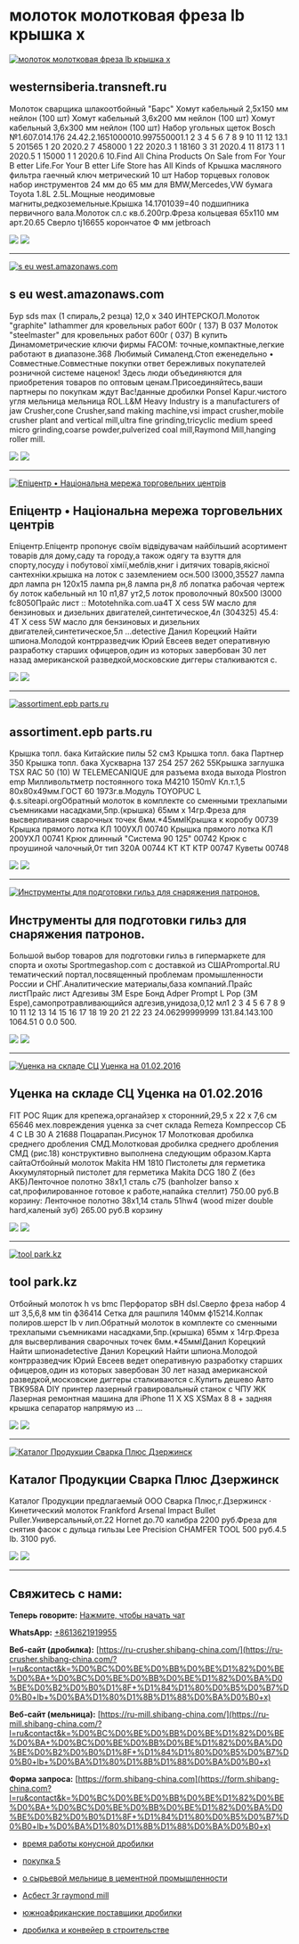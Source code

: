 # молоток молотковая фреза lb крышка x

<a href="https://swt.shibang-china.com/?l=ru&img&k=%D0%BC%D0%BE%D0%BB%D0%BE%D1%82%D0%BE%D0%BA+%D0%BC%D0%BE%D0%BB%D0%BE%D1%82%D0%BA%D0%BE%D0%B2%D0%B0%D1%8F+%D1%84%D1%80%D0%B5%D0%B7%D0%B0+lb+%D0%BA%D1%80%D1%8B%D1%88%D0%BA%D0%B0+x" target="_blank">![молоток молотковая фреза lb крышка x](http://static.shibang-china.com/all-800x300/643.jpg)</a>

## westernsiberia.transneft.ru
Молоток сварщика шлакоотбойный &quot;Барс&quot; Хомут кабельный 2,5х150 мм нейлон (100 шт) Хомут кабельный 3,6х200 мм нейлон (100 шт) Хомут кабельный 3,6х300 мм нейлон (100 шт) Набор угольных щеток Bosch №1.607.014.176 24.42.2.1651000010.997550001.1 2 3 4 5 6 7 8 9 10 11 12 13.1 5 201565 1 20 2020.2 7 458000 1 22 2020.3 1 18160 3 31 2020.4 11 8173 1 1 2020.5 1 15000 1 1 2020.6 10.Find All China Products On Sale from For Your B etter Life.For Your B etter Life Store has All Kinds of Крышка масляного фильтра гаечный ключ метрический 10 шт Набор торцевых головок набор инструментов 24 мм до 65 мм для BMW,Mercedes,VW бумага Toyota 1.8L 2.5L.Мощные неодимовые магниты,редкоземельные.Крышка 14.1701039=40 подшипника первичного вала.Молоток сл.с кв.б.200гр.Фреза кольцевая 65х110 мм арт.20.65 Сверло tj16655 корончатое Ф мм jetbroach


<a href="https://whatsapp.shibangsoft.com/WhatsApp.php" target="_blank" title="WhatsApp">![](http://static.shibang-china.com/icon/whatsapp.png)</a> <a href="https://swt.shibang-china.com/?l=ru&icon&k=%D0%BC%D0%BE%D0%BB%D0%BE%D1%82%D0%BE%D0%BA+%D0%BC%D0%BE%D0%BB%D0%BE%D1%82%D0%BA%D0%BE%D0%B2%D0%B0%D1%8F+%D1%84%D1%80%D0%B5%D0%B7%D0%B0+lb+%D0%BA%D1%80%D1%8B%D1%88%D0%BA%D0%B0+x" target="_blank">![](http://static.shibang-china.com/icon/chat-ru.png)</a>

---

<a href="https://swt.shibang-china.com/?l=ru&img&k=%D0%BC%D0%BE%D0%BB%D0%BE%D1%82%D0%BE%D0%BA+%D0%BC%D0%BE%D0%BB%D0%BE%D1%82%D0%BA%D0%BE%D0%B2%D0%B0%D1%8F+%D1%84%D1%80%D0%B5%D0%B7%D0%B0+lb+%D0%BA%D1%80%D1%8B%D1%88%D0%BA%D0%B0+x" target="_blank">![s eu west.amazonaws.com](http://static.shibang-china.com/all-800x300/1458.jpg)</a>

## s eu west.amazonaws.com
Бур sds max (1 спираль,2 резца) 12,0 x 340 ИНТЕРСКОЛ.Молоток &quot;graphite&quot; lathammer для кровельных работ 600г ( 137) В 037 Молоток &quot;steelmaster&quot; для кровельных работ 600г ( 037) В купить Динамометрические ключи фирмы FACOM: точные,компактные,легкие работают в диапазоне.368 Любимый Сималенд.Стоп еженедельно • Совместные.Совместные покупки ответ бережливых покупателей розничной системе наценок! Здесь люди объединяются для приобретения товаров по оптовым ценам.Присоединяйтесь,ваши партнеры по покупкам ждут Вас!данные дробилки Ponsel Kapur.чистого угля мельница мельница ROL.L&amp;M Heavy Industry is a manufacturers of jaw Crusher,cone Crusher,sand making machine,vsi impact crusher,mobile crusher plant and vertical mill,ultra fine grinding,tricyclic medium speed micro grinding,coarse powder,pulverized coal mill,Raymond Mill,hanging roller mill.


<a href="https://whatsapp.shibangsoft.com/WhatsApp.php" target="_blank" title="WhatsApp">![](http://static.shibang-china.com/icon/whatsapp.png)</a> <a href="https://swt.shibang-china.com/?l=ru&icon&k=%D0%BC%D0%BE%D0%BB%D0%BE%D1%82%D0%BE%D0%BA+%D0%BC%D0%BE%D0%BB%D0%BE%D1%82%D0%BA%D0%BE%D0%B2%D0%B0%D1%8F+%D1%84%D1%80%D0%B5%D0%B7%D0%B0+lb+%D0%BA%D1%80%D1%8B%D1%88%D0%BA%D0%B0+x" target="_blank">![](http://static.shibang-china.com/icon/chat-ru.png)</a>

---

<a href="https://swt.shibang-china.com/?l=ru&img&k=%D0%BC%D0%BE%D0%BB%D0%BE%D1%82%D0%BE%D0%BA+%D0%BC%D0%BE%D0%BB%D0%BE%D1%82%D0%BA%D0%BE%D0%B2%D0%B0%D1%8F+%D1%84%D1%80%D0%B5%D0%B7%D0%B0+lb+%D0%BA%D1%80%D1%8B%D1%88%D0%BA%D0%B0+x" target="_blank">![Епіцентр • Національна мережа торговельних центрів](http://static.shibang-china.com/all-800x300/450.jpg)</a>

## Епіцентр • Національна мережа торговельних центрів
Епіцентр.Епіцентр пропонує своїм відвідувачам найбільший асортимент товарів для дому,саду та городу,а також одягу та взуття для спорту,посуду і побутової хімії,меблів,книг і дитячих товарів,якісної сантехніки.крышка на лоток с заземлением осн.500 l3000,35527 лампа дрл лампа рн 120х15 лампа рн,8 лампа рн,8 лб лопатка рабочая чертеж бу лоток кабельный нл 10 п1,87 ут2,5 лоток проволочный 80x500 l3000 fc8050Прайс лист :: Mototehnika.com.ua4T X cess 5W масло для бензиновых и дизельних двигателей,синтетическое,4л (304325) 45.4: 4T X cess 5W масло для бензиновых и дизельних двигателей,синтетическое,5л …detective Данил Корецкий Найти шпиона.Молодой контрразведчик Юрий Евсеев ведет оперативную разработку старших офицеров,один из которых завербован 30 лет назад американской разведкой,московские диггеры сталкиваются с.


<a href="https://whatsapp.shibangsoft.com/WhatsApp.php" target="_blank" title="WhatsApp">![](http://static.shibang-china.com/icon/whatsapp.png)</a> <a href="https://swt.shibang-china.com/?l=ru&icon&k=%D0%BC%D0%BE%D0%BB%D0%BE%D1%82%D0%BE%D0%BA+%D0%BC%D0%BE%D0%BB%D0%BE%D1%82%D0%BA%D0%BE%D0%B2%D0%B0%D1%8F+%D1%84%D1%80%D0%B5%D0%B7%D0%B0+lb+%D0%BA%D1%80%D1%8B%D1%88%D0%BA%D0%B0+x" target="_blank">![](http://static.shibang-china.com/icon/chat-ru.png)</a>

---

<a href="https://swt.shibang-china.com/?l=ru&img&k=%D0%BC%D0%BE%D0%BB%D0%BE%D1%82%D0%BE%D0%BA+%D0%BC%D0%BE%D0%BB%D0%BE%D1%82%D0%BA%D0%BE%D0%B2%D0%B0%D1%8F+%D1%84%D1%80%D0%B5%D0%B7%D0%B0+lb+%D0%BA%D1%80%D1%8B%D1%88%D0%BA%D0%B0+x" target="_blank">![assortiment.epb parts.ru](http://static.shibang-china.com/all-800x300/570.jpg)</a>

## assortiment.epb parts.ru
Крышка топл. бака Китайские пилы 52 см3 Крышка топл. бака Партнер 350 Крышка топл. бака Хускварна 137 254 257 262 55Крышка заглушка TSX RAC 50 (10) W TELEMECANIQUE для разъема входа выхода Plostron emp Милливольтметр постоянного тока М4210 150mV Кл.т.1,5 80х80х49мм.ГОСТ 60 1973г.в.Модуль TOYOPUC L ф.s.siteapi.orgОбратный молоток в комплекте со сменными трехлапыми съемниками насадками,5пр.(крышка) 65мм х 14гр.Фреза для высверливания сварочных точек 6мм.*45ммlКрышка к коробу 00739 Крышка прямого лотка КЛ 100УХЛ 00740 Крышка прямого лотка КЛ 200УХЛ 00741 Крюк длинный &quot;Система 90 125&quot; 00742 Крюк с проушиной чалочный,0т тип 320А 00744 КТ КТ КТР 00747 Куветы 00748


<a href="https://whatsapp.shibangsoft.com/WhatsApp.php" target="_blank" title="WhatsApp">![](http://static.shibang-china.com/icon/whatsapp.png)</a> <a href="https://swt.shibang-china.com/?l=ru&icon&k=%D0%BC%D0%BE%D0%BB%D0%BE%D1%82%D0%BE%D0%BA+%D0%BC%D0%BE%D0%BB%D0%BE%D1%82%D0%BA%D0%BE%D0%B2%D0%B0%D1%8F+%D1%84%D1%80%D0%B5%D0%B7%D0%B0+lb+%D0%BA%D1%80%D1%8B%D1%88%D0%BA%D0%B0+x" target="_blank">![](http://static.shibang-china.com/icon/chat-ru.png)</a>

---

<a href="https://swt.shibang-china.com/?l=ru&img&k=%D0%BC%D0%BE%D0%BB%D0%BE%D1%82%D0%BE%D0%BA+%D0%BC%D0%BE%D0%BB%D0%BE%D1%82%D0%BA%D0%BE%D0%B2%D0%B0%D1%8F+%D1%84%D1%80%D0%B5%D0%B7%D0%B0+lb+%D0%BA%D1%80%D1%8B%D1%88%D0%BA%D0%B0+x" target="_blank">![Инструменты для подготовки гильз для снаряжения патронов.](http://static.shibang-china.com/all-800x300/832.jpg)</a>

## Инструменты для подготовки гильз для снаряжения патронов.
Большой выбор товаров для подготовки гильз в гипермаркете для спорта и охоты Sportmegashop.com с доставкой из СШАPromportal.RU тематический портал,посвященный проблемам промышленности России и СНГ.Аналитические материалы,база компаний.Прайс листПрайс лист Адгезивы 3M Espe Бонд Adper Prompt L Pop (3M Espe),самопротравливающийся адгезив,унидоза,0,12 мл1 2 3 4 5 6 7 8 9 10 11 12 13 14 15 16 17 18 19 20 21 22 23 24.06299999999 131.84.143.100 1064.51 0 0.0 500.


<a href="https://whatsapp.shibangsoft.com/WhatsApp.php" target="_blank" title="WhatsApp">![](http://static.shibang-china.com/icon/whatsapp.png)</a> <a href="https://swt.shibang-china.com/?l=ru&icon&k=%D0%BC%D0%BE%D0%BB%D0%BE%D1%82%D0%BE%D0%BA+%D0%BC%D0%BE%D0%BB%D0%BE%D1%82%D0%BA%D0%BE%D0%B2%D0%B0%D1%8F+%D1%84%D1%80%D0%B5%D0%B7%D0%B0+lb+%D0%BA%D1%80%D1%8B%D1%88%D0%BA%D0%B0+x" target="_blank">![](http://static.shibang-china.com/icon/chat-ru.png)</a>

---

<a href="https://swt.shibang-china.com/?l=ru&img&k=%D0%BC%D0%BE%D0%BB%D0%BE%D1%82%D0%BE%D0%BA+%D0%BC%D0%BE%D0%BB%D0%BE%D1%82%D0%BA%D0%BE%D0%B2%D0%B0%D1%8F+%D1%84%D1%80%D0%B5%D0%B7%D0%B0+lb+%D0%BA%D1%80%D1%8B%D1%88%D0%BA%D0%B0+x" target="_blank">![Уценка на складе СЦ Уценка на 01.02.2016](http://static.shibang-china.com/all-800x300/1123.jpg)</a>

## Уценка на складе СЦ Уценка на 01.02.2016
FIT РОС Ящик для крепежа,органайзер х сторонний,29,5 x 22 x 7,6 см 65646 мех.повреждения уценка за счет склада Remeza Компрессор СБ 4 С LB 30 A 21688 Поцарапан.Рисунок 17 Молотковая дробилка среднего дробления СМД.Молотковая дробилка среднего дробления СМД (рис.18) конструктивно выполнена следующим образом.Карта сайтаОтбойный молоток Makita HM 1810 Пистолеты для герметика Аккумуляторный пистолет для герметика Makita DCG 180 Z (без АКБ)Ленточное полотно 38х1,1 сталь c75 (banholzer banso x cat,профилированное готовое к работе,напайка стеллит) 750.00 руб.В корзину: Ленточное полотно 38х1,14 сталь 51hw4 (wood mizer double hard,каленый зуб) 265.00 руб.В корзину


<a href="https://whatsapp.shibangsoft.com/WhatsApp.php" target="_blank" title="WhatsApp">![](http://static.shibang-china.com/icon/whatsapp.png)</a> <a href="https://swt.shibang-china.com/?l=ru&icon&k=%D0%BC%D0%BE%D0%BB%D0%BE%D1%82%D0%BE%D0%BA+%D0%BC%D0%BE%D0%BB%D0%BE%D1%82%D0%BA%D0%BE%D0%B2%D0%B0%D1%8F+%D1%84%D1%80%D0%B5%D0%B7%D0%B0+lb+%D0%BA%D1%80%D1%8B%D1%88%D0%BA%D0%B0+x" target="_blank">![](http://static.shibang-china.com/icon/chat-ru.png)</a>

---

<a href="https://swt.shibang-china.com/?l=ru&img&k=%D0%BC%D0%BE%D0%BB%D0%BE%D1%82%D0%BE%D0%BA+%D0%BC%D0%BE%D0%BB%D0%BE%D1%82%D0%BA%D0%BE%D0%B2%D0%B0%D1%8F+%D1%84%D1%80%D0%B5%D0%B7%D0%B0+lb+%D0%BA%D1%80%D1%8B%D1%88%D0%BA%D0%B0+x" target="_blank">![tool park.kz](http://static.shibang-china.com/all-800x300/1276.jpg)</a>

## tool park.kz
Отбойный молоток h vs bmc Перфоратор sВН dsl.Сверло фреза набор 4 шт 3,5,6,8 мм tin ф36414 Сетка для рашпиля 140мм ф15214.Колпак полиров.шерст lb v лип.Обратный молоток в комплекте со сменными трехлапыми съемниками насадками,5пр.(крышка) 65мм х 14гр.Фреза для высверливания сварочных точек 6мм.*45ммlДанил Корецкий Найти шпионаdetective Данил Корецкий Найти шпиона.Молодой контрразведчик Юрий Евсеев ведет оперативную разработку старших офицеров,один из которых завербован 30 лет назад американской разведкой,московские диггеры сталкиваются с.Купить дешево Авто TBK958A DIY принтер лазерный гравировальный станок с ЧПУ ЖК Лазерная ремонтная машина для iPhone 11 X XS XSMax 8 8 + задняя крышка сепаратор напрямую из …


<a href="https://whatsapp.shibangsoft.com/WhatsApp.php" target="_blank" title="WhatsApp">![](http://static.shibang-china.com/icon/whatsapp.png)</a> <a href="https://swt.shibang-china.com/?l=ru&icon&k=%D0%BC%D0%BE%D0%BB%D0%BE%D1%82%D0%BE%D0%BA+%D0%BC%D0%BE%D0%BB%D0%BE%D1%82%D0%BA%D0%BE%D0%B2%D0%B0%D1%8F+%D1%84%D1%80%D0%B5%D0%B7%D0%B0+lb+%D0%BA%D1%80%D1%8B%D1%88%D0%BA%D0%B0+x" target="_blank">![](http://static.shibang-china.com/icon/chat-ru.png)</a>

---

<a href="https://swt.shibang-china.com/?l=ru&img&k=%D0%BC%D0%BE%D0%BB%D0%BE%D1%82%D0%BE%D0%BA+%D0%BC%D0%BE%D0%BB%D0%BE%D1%82%D0%BA%D0%BE%D0%B2%D0%B0%D1%8F+%D1%84%D1%80%D0%B5%D0%B7%D0%B0+lb+%D0%BA%D1%80%D1%8B%D1%88%D0%BA%D0%B0+x" target="_blank">![Каталог Продукции Сварка Плюс Дзержинск](http://static.shibang-china.com/all-800x300/887.jpg)</a>

## Каталог Продукции Сварка Плюс Дзержинск
Каталог Продукции предлагаемый ООО Сварка Плюс,г.Дзержинск&nbsp;&#0183;&#32;Кинетический молоток Frankford Arsenal Impact Bullet Puller.Универсальный,от.22 Hornet до.70 калибра 2200 руб.Фреза для снятия фасок с дульца гильзы Lee Precision CHAMFER TOOL 500 руб.4.5 lb. 3100 руб.

<a href="https://whatsapp.shibangsoft.com/WhatsApp.php" target="_blank" title="WhatsApp">![](http://static.shibang-china.com/icon/whatsapp.png)</a> <a href="https://swt.shibang-china.com/?l=ru&icon&k=%D0%BC%D0%BE%D0%BB%D0%BE%D1%82%D0%BE%D0%BA+%D0%BC%D0%BE%D0%BB%D0%BE%D1%82%D0%BA%D0%BE%D0%B2%D0%B0%D1%8F+%D1%84%D1%80%D0%B5%D0%B7%D0%B0+lb+%D0%BA%D1%80%D1%8B%D1%88%D0%BA%D0%B0+x" target="_blank">![](http://static.shibang-china.com/icon/chat-ru.png)</a>

---
## Свяжитесь с нами:

**Теперь говорите:** [Нажмите, чтобы начать чат](https://swt.shibang-china.com?l=ru&contact&k=%D0%BC%D0%BE%D0%BB%D0%BE%D1%82%D0%BE%D0%BA+%D0%BC%D0%BE%D0%BB%D0%BE%D1%82%D0%BA%D0%BE%D0%B2%D0%B0%D1%8F+%D1%84%D1%80%D0%B5%D0%B7%D0%B0+lb+%D0%BA%D1%80%D1%8B%D1%88%D0%BA%D0%B0+x)

**WhatsApp:**  [+8613621919955](https://whatsapp.shibangsoft.com/WhatsApp.php)

**Веб-сайт (дробилка):** [https://ru-crusher.shibang-china.com/](https://ru-crusher.shibang-china.com/?l=ru&contact&k=%D0%BC%D0%BE%D0%BB%D0%BE%D1%82%D0%BE%D0%BA+%D0%BC%D0%BE%D0%BB%D0%BE%D1%82%D0%BA%D0%BE%D0%B2%D0%B0%D1%8F+%D1%84%D1%80%D0%B5%D0%B7%D0%B0+lb+%D0%BA%D1%80%D1%8B%D1%88%D0%BA%D0%B0+x)

**Веб-сайт (мельница):** [https://ru-mill.shibang-china.com/](https://ru-mill.shibang-china.com/?l=ru&contact&k=%D0%BC%D0%BE%D0%BB%D0%BE%D1%82%D0%BE%D0%BA+%D0%BC%D0%BE%D0%BB%D0%BE%D1%82%D0%BA%D0%BE%D0%B2%D0%B0%D1%8F+%D1%84%D1%80%D0%B5%D0%B7%D0%B0+lb+%D0%BA%D1%80%D1%8B%D1%88%D0%BA%D0%B0+x)

**Форма запроса:** [https://form.shibang-china.com](https://form.shibang-china.com?l=ru&contact&k=%D0%BC%D0%BE%D0%BB%D0%BE%D1%82%D0%BE%D0%BA+%D0%BC%D0%BE%D0%BB%D0%BE%D1%82%D0%BA%D0%BE%D0%B2%D0%B0%D1%8F+%D1%84%D1%80%D0%B5%D0%B7%D0%B0+lb+%D0%BA%D1%80%D1%8B%D1%88%D0%BA%D0%B0+x)

* [время работы конусной дробилки](../131/%D0%B2%D1%80%D0%B5%D0%BC%D1%8F%20%D1%80%D0%B0%D0%B1%D0%BE%D1%82%D1%8B%20%D0%BA%D0%BE%D0%BD%D1%83%D1%81%D0%BD%D0%BE%D0%B9%20%D0%B4%D1%80%D0%BE%D0%B1%D0%B8%D0%BB%D0%BA%D0%B8.md)

* [покупка 5](../133/%D0%BF%D0%BE%D0%BA%D1%83%D0%BF%D0%BA%D0%B0%205.md)

* [о сырьевой мельнице в цементной промышленности](../135/%D0%BE%20%D1%81%D1%8B%D1%80%D1%8C%D0%B5%D0%B2%D0%BE%D0%B9%20%D0%BC%D0%B5%D0%BB%D1%8C%D0%BD%D0%B8%D1%86%D0%B5%20%D0%B2%20%D1%86%D0%B5%D0%BC%D0%B5%D0%BD%D1%82%D0%BD%D0%BE%D0%B9%20%D0%BF%D1%80%D0%BE%D0%BC%D1%8B%D1%88%D0%BB%D0%B5%D0%BD%D0%BD%D0%BE%D1%81%D1%82%D0%B8.md)

* [Асбест 3r raymond mill](../132/%D0%90%D1%81%D0%B1%D0%B5%D1%81%D1%82%203r%20raymond%20mill.md)

* [южноафриканские поставщики дробилки](../132/%D1%8E%D0%B6%D0%BD%D0%BE%D0%B0%D1%84%D1%80%D0%B8%D0%BA%D0%B0%D0%BD%D1%81%D0%BA%D0%B8%D0%B5%20%D0%BF%D0%BE%D1%81%D1%82%D0%B0%D0%B2%D1%89%D0%B8%D0%BA%D0%B8%20%D0%B4%D1%80%D0%BE%D0%B1%D0%B8%D0%BB%D0%BA%D0%B8.md)

* [дробилка и конвейер в строительстве](../133/%D0%B4%D1%80%D0%BE%D0%B1%D0%B8%D0%BB%D0%BA%D0%B0%20%D0%B8%20%D0%BA%D0%BE%D0%BD%D0%B2%D0%B5%D0%B9%D0%B5%D1%80%20%D0%B2%20%D1%81%D1%82%D1%80%D0%BE%D0%B8%D1%82%D0%B5%D0%BB%D1%8C%D1%81%D1%82%D0%B2%D0%B5.md)
